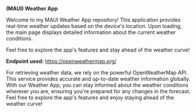 **(MAUI) Weather App**

Welcome to my MAUI Weather App repository! This application provides real-time weather updates based on the device's location. 
Upon loading, the main page displays detailed information about the current weather conditions.

Feel free to explore the app's features and stay ahead of the weather curve!

**Endpoint used:** https://openweathermap.org/

For retrieving weather data, we rely on the powerful OpenWeatherMap API. This service provides accurate and up-to-date weather information globally.
With our Weather App, you can stay informed about the weather conditions wherever you are, ensuring you're prepared for any changes in the forecast.
Feel free to explore the app's features and enjoy staying ahead of the weather curve!
